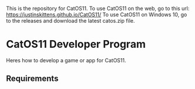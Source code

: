 This is the repository for CatOS11. To use CatOS11 on the web, go to this url: https://justinskittens.github.io/CatOS11/ To use CatOS11 on Windows 10, go to the releases and download the latest catos.zip file.

CatOS11 Developer Program
==========================
Heres how to develop a game or app for CatOS11.

Requirements
-------------
